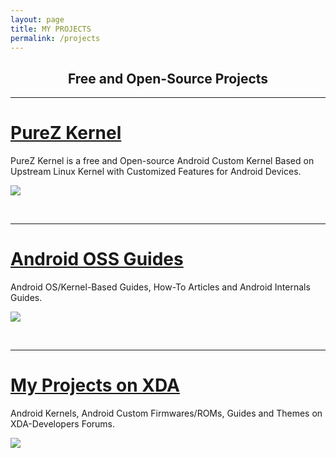 ```yaml
---
layout: page
title: MY PROJECTS
permalink: /projects
---
```


<h2 align="center">Free and Open-Source Projects</h2>

---

<h1><a href="https://zawzaww.github.io/projects/purez-kernel">PureZ Kernel</a></h1>
<p>PureZ Kernel is a free and Open-source Android Custom Kernel Based on Upstream Linux Kernel with Customized Features for Android Devices.</p>
<p><a href="https://zawzaww.github.io/projects/purez-kernel"><img src="https://s20.postimg.cc/vpbav0vq5/Pure_Z-_Logo.png"/></a></p>
<br>

----

<h1><a href="https://zawzaww.github.io/projects/androidoss-guides">Android OSS Guides</a></h1>
<p>Android OS/Kernel-Based Guides, How-To Articles and Android Internals Guides.</p>
<p><a href="https://zawzaww.github.io/projects/androidoss-guides"><img src="https://s20.postimg.cc/70n6ckm5p/android-os-logo-grey.jpg"/></a></p>
<br>

----

<h1><a href="https://zawzaww.github.io/projects/xda-threads-works">My Projects on XDA</a></h1>
<p>Android Kernels, Android Custom Firmwares/ROMs, Guides and Themes on XDA-Developers Forums.</p>
<p><a href="https://zawzaww.github.io/projects/xda-threads-works"><img src="https://s20.postimg.cc/4qq51vcl9/xda-developers.png"/></a></p>
